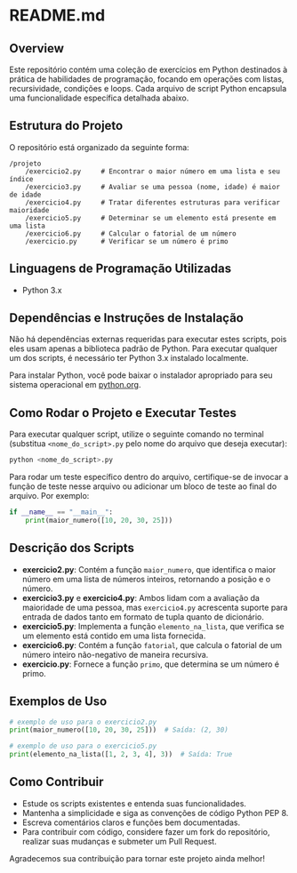 # README.md

## Overview
Este repositório contém uma coleção de exercícios em Python destinados à prática de habilidades de programação, focando em operações com listas, recursividade, condições e loops. Cada arquivo de script Python encapsula uma funcionalidade específica detalhada abaixo.

## Estrutura do Projeto
O repositório está organizado da seguinte forma:

```
/projeto
    /exercicio2.py     # Encontrar o maior número em uma lista e seu índice
    /exercicio3.py     # Avaliar se uma pessoa (nome, idade) é maior de idade
    /exercicio4.py     # Tratar diferentes estruturas para verificar maioridade
    /exercicio5.py     # Determinar se um elemento está presente em uma lista
    /exercicio6.py     # Calcular o fatorial de um número
    /exercicio.py      # Verificar se um número é primo
```

## Linguagens de Programação Utilizadas
- Python 3.x

## Dependências e Instruções de Instalação
Não há dependências externas requeridas para executar estes scripts, pois eles usam apenas a biblioteca padrão de Python. Para executar qualquer um dos scripts, é necessário ter Python 3.x instalado localmente.

Para instalar Python, você pode baixar o instalador apropriado para seu sistema operacional em [python.org](https://www.python.org/downloads/).

## Como Rodar o Projeto e Executar Testes 
Para executar qualquer script, utilize o seguinte comando no terminal (substitua `<nome_do_script>.py` pelo nome do arquivo que deseja executar):

```bash
python <nome_do_script>.py
```

Para rodar um teste específico dentro do arquivo, certifique-se de invocar a função de teste nesse arquivo ou adicionar um bloco de teste ao final do arquivo. Por exemplo:

```python
if __name__ == "__main__":
    print(maior_numero([10, 20, 30, 25]))
```

## Descrição dos Scripts
- **exercicio2.py**: Contém a função `maior_numero`, que identifica o maior número em uma lista de números inteiros, retornando a posição e o número.
- **exercicio3.py** e **exercicio4.py**: Ambos lidam com a avaliação da maioridade de uma pessoa, mas `exercicio4.py` acrescenta suporte para entrada de dados tanto em formato de tupla quanto de dicionário.
- **exercicio5.py**: Implementa a função `elemento_na_lista`, que verifica se um elemento está contido em uma lista fornecida.
- **exercicio6.py**: Contém a função `fatorial`, que calcula o fatorial de um número inteiro não-negativo de maneira recursiva.
- **exercicio.py**: Fornece a função `primo`, que determina se um número é primo.

## Exemplos de Uso

```python
# exemplo de uso para o exercicio2.py
print(maior_numero([10, 20, 30, 25]))  # Saída: (2, 30)

# exemplo de uso para o exercicio5.py
print(elemento_na_lista([1, 2, 3, 4], 3))  # Saída: True
```

## Como Contribuir
- Estude os scripts existentes e entenda suas funcionalidades.
- Mantenha a simplicidade e siga as convenções de código Python PEP 8.
- Escreva comentários claros e funções bem documentadas.
- Para contribuir com código, considere fazer um fork do repositório, realizar suas mudanças e submeter um Pull Request.

Agradecemos sua contribuição para tornar este projeto ainda melhor!